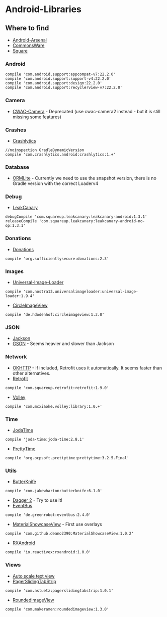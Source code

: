 # Android-Libraries

## Where to find
* [Android-Arsenal](http://android-arsenal.com/)
* [CommonsWare](https://github.com/commonsguy?tab=repositories)
* [Square](https://github.com/square)

### Android
```
compile 'com.android.support:appcompat-v7:22.2.0'
compile 'com.android.support:support-v4:22.2.0'
compile 'com.android.support:design:22.2.0'
compile 'com.android.support:recyclerview-v7:22.2.0'
```

### Camera
* [CWAC-Camera](https://github.com/commonsguy/cwac-camera) - Deprecated (use cwac-camera2 instead - but it is still missing some features)

### Crashes
* [Crashlytics]()
```
//noinspection GradleDynamicVersion
compile 'com.crashlytics.android:crashlytics:1.+'
```

### Database
* [ORMLite](http://ormlite.com/javadoc/ormlite-core/doc-files/ormlite_1.html#Downloading) - Currently we need to use the snapshot version, there is no Gradle version with the correct Loaderv4

### Debug
* [LeakCanary]()
```
debugCompile 'com.squareup.leakcanary:leakcanary-android:1.3.1'
releaseCompile 'com.squareup.leakcanary:leakcanary-android-no-op:1.3.1'
```

### Donations
* [Donations](https://github.com/sufficientlysecure/donations)
```
compile 'org.sufficientlysecure:donations:2.3'
```

### Images
* [Universal-Image-Loader](https://github.com/nostra13/Android-Universal-Image-Loader)
```
compile 'com.nostra13.universalimageloader:universal-image-loader:1.9.4'
```
* [CircleImageView]()
```
compile 'de.hdodenhof:circleimageview:1.3.0'
```

### JSON
* [Jackson](https://github.com/FasterXML/jackson)
* [GSON](https://github.com/google/gson) - Seems heavier and slower than Jackson

### Network
* [OKHTTP](compile 'com.squareup.okhttp:okhttp:2.4.0') - If included, Retrofit uses it automatically. It seems faster than other alternatives.
* [Retrofit](http://square.github.io/retrofit/)
```
compile 'com.squareup.retrofit:retrofit:1.9.0'
```
* [Volley](http://arnab.ch/blog/2013/08/asynchronous-http-requests-in-android-using-volley/)
```
compile 'com.mcxiaoke.volley:library:1.0.+'
```

### Time
* [JodaTime]()
```
compile 'joda-time:joda-time:2.8.1'
```
* [PrettyTime](http://www.ocpsoft.org/prettytime/)
```
compile 'org.ocpsoft.prettytime:prettytime:3.2.5.Final'
```

### Utils
* [ButterKnife](http://jakewharton.github.io/butterknife/)
```
compile 'com.jakewharton:butterknife:6.1.0'
```
* [Dagger 2](http://google.github.io/dagger/) - Try to use it!
* [EventBus]()
```
compile 'de.greenrobot:eventbus:2.4.0'
```
* [MaterialShowcaseView]() - First use overlays
```
compile 'com.github.deano2390:MaterialShowcaseView:1.0.2'
```
* [RXAndroid]()
```
compile 'io.reactivex:rxandroid:1.0.0'
```

### Views
* [Auto scale text view](https://stackoverflow.com/questions/5033012/auto-scale-textview-text-to-fit-within-bounds)
* [PagerSlidingTabStrip](https://github.com/astuetz/PagerSlidingTabStrip)
```
compile 'com.astuetz:pagerslidingtabstrip:1.0.1'
```
* [RoundedImageView]()
```
compile 'com.makeramen:roundedimageview:1.3.0'
```
